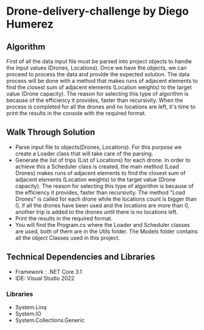 # Drone-delivery-challenge by Diego Humerez
## Algorithm

First of all the data input file must be parsed into project objects to handle the input values (Drones, Locations).
Once we have the objects, we can proceed to process the data and provide the expected solution. The data process will be done with a method that makes runs of adjacent elements to find the closest sum of adjacent elements (Location weights) to the target value (Drone capacity). The reason for selecting this type of algorithm is because of the efficiency it provides, faster than recursivity.
When the process is completed for all the drones and no locations are left, it's time to print the results in the console with the required format.

## Walk Through Solution

- Parse input file to objects(Drones, Locations). For this purpose we create a Loader class that will take care of the parsing.
- Generate the list of trips (List of Locations) for each drone. In order to achieve this a Scheduler class is created, the main method (Load Drones) makes runs of adjacent elements to find the closest sum of adjacent elements (Location weights) to the target value (Drone capacity). The reason for selecting this type of algorithm is because of the efficiency it provides, faster than recursivity. The method "Load Drones" is called for each drone while the locations count is bigger than 0, if all the drones have been used and the locations are more than 0, another trip is added to the drones until there is no locations left.  
- Print the results in the required format.
- You will find the Program.cs where the Loader and Scheduler classes are used, both of them are in the Utils folder. The Models folder contains all the object Classes used in this project.


## Technical Dependencies and Libraries

- Framework : .NET Core 3.1
- IDE: Visual Studio 2022

### Libraries
- System.Linq
- System.IO
- System.Collections.Generic
